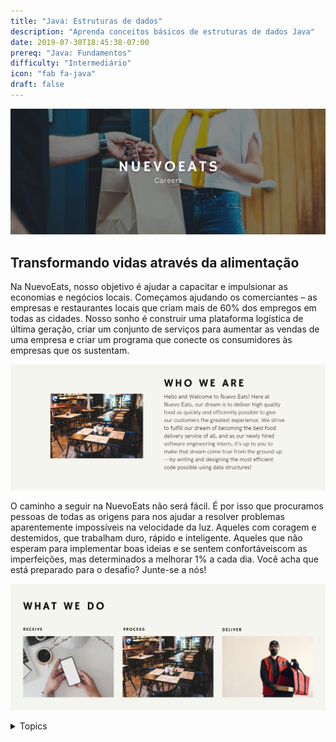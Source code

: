 ```yaml
---
title: "Java: Estruturas de dados"
description: "Aprenda conceitos básicos de estruturas de dados Java"
date: 2019-07-30T18:45:38-07:00
prereq: "Java: Fundamentos"
difficulty: "Intermediário"
icon: "fab fa-java"
draft: false
---
```


<!--<link rel="stylesheet" href="../../style.css">-->

![frontTitle](img/Title.png)

## Transformando vidas através da alimentação

Na NuevoEats, nosso objetivo é ajudar a capacitar e impulsionar as economias e negócios locais. Começamos ajudando os comerciantes – as empresas e restaurantes locais que criam mais de 60% dos empregos em todas as cidades. Nosso sonho é construir uma plataforma logística de última geração, criar um conjunto de serviços para aumentar as vendas de uma empresa e criar um programa que conecte os consumidores às empresas que os sustentam.

![about](img/about.png)

O caminho a seguir na NuevoEats não será fácil. É por isso que procuramos pessoas de todas as origens para nos ajudar a resolver problemas aparentemente impossíveis na velocidade da luz. Aqueles com coragem e destemidos, que trabalham duro, rápido e inteligente. Aqueles que não esperam para implementar boas ideias e se sentem confortáveis ​​com as imperfeições, mas determinados a melhorar 1% a cada dia. Você acha que está preparado para o desafio? Junte-se a nós!

![what](img/what.png)

<details close>
<summary>Topics</summary>
{{% children /%}}
</details>